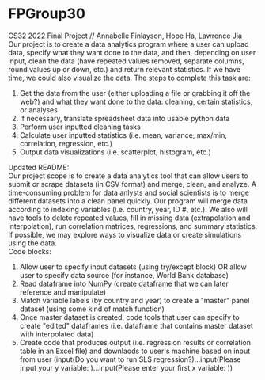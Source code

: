 # FPGroup30
CS32 2022 Final Project // Annabelle Finlayson, Hope Ha, Lawrence Jia <br/> 
Our project is to create a data analytics program where a user can upload data, specify what they want done to the data, and then, depending on user input, clean the data (have repeated values removed, separate columns, round values up or down, etc.) and return relevant statistics. If we have time, we could also visualize the data. The steps to complete this task are: <br/> 
1. Get the data from the user (either uploading a file or grabbing it off the web?) and what they want done to the data: cleaning, certain statistics, or analyses <br/> 
2. If necessary, translate spreadsheet data into usable python data <br/> 
3. Perform user inputted cleaning tasks <br/> 
4. Calculate user inputted statistics (i.e. mean, variance, max/min, correlation, regression, etc.) <br/> 
5. Output data visualizations (i.e. scatterplot, histogram, etc.) <br/> 


Updated README: <br/>
Our project scope is to create a data analytics tool that can allow users to submit or scrape datasets (in CSV format) and merge, clean, and analyze. A time-consuming problem for data anlysts and social scientists is to merge different datasets into a clean panel quickly. Our program will merge data according to indexing variables (i.e. country, year, ID #, etc.). We also will have tools to delete repeated values, fill in missing data (extrapolation and interpolation), run correlation matrices, regressions, and summary statistics. If possible, we may explore ways to visualize data or create simulations using the data. <br/>
Code blocks: <br/>
1. Allow user to specify input datasets (using try/except block) OR allow user to specify data source (for instance, World Bank database) <br/>
2. Read dataframe into NumPy (create dataframe that we can later reference and manipulate) <br/>
3. Match variable labels (by country and year) to create a "master" panel dataset (using some kind of match function) <br/>
4. Once master dataset is created, code tools that user can specify to create "edited" dataframes (i.e. dataframe that contains master dataset with interpolated data) <br/>
5. Create code that produces output (i.e. regression results or correlation table in an Excel file) and downlaods to user's machine based on input from user (input(Do you want to run SLS regression?)...input(Please input your y variable: )...input(Please enter your first x variable: ))

